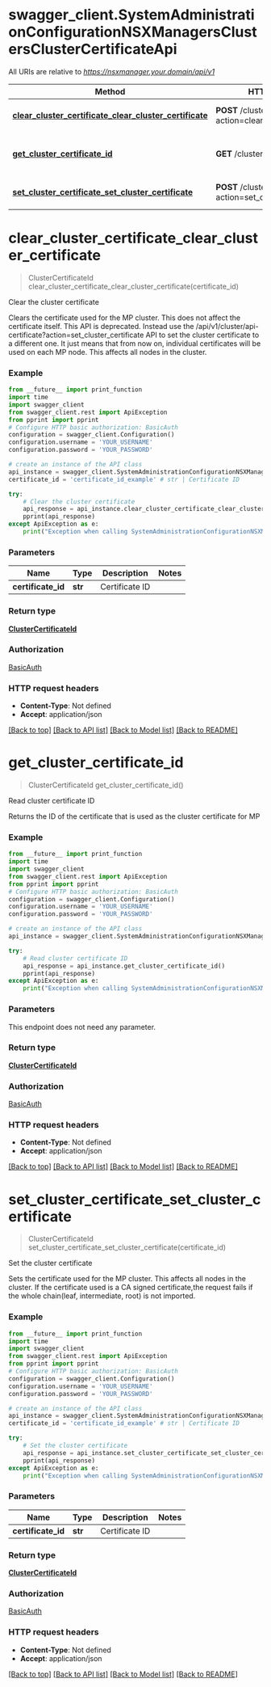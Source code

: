 # swagger_client.SystemAdministrationConfigurationNSXManagersClustersClusterCertificateApi

All URIs are relative to *https://nsxmanager.your.domain/api/v1*

Method | HTTP request | Description
------------- | ------------- | -------------
[**clear_cluster_certificate_clear_cluster_certificate**](SystemAdministrationConfigurationNSXManagersClustersClusterCertificateApi.md#clear_cluster_certificate_clear_cluster_certificate) | **POST** /cluster/api-certificate?action&#x3D;clear_cluster_certificate | Clear the cluster certificate
[**get_cluster_certificate_id**](SystemAdministrationConfigurationNSXManagersClustersClusterCertificateApi.md#get_cluster_certificate_id) | **GET** /cluster/api-certificate | Read cluster certificate ID
[**set_cluster_certificate_set_cluster_certificate**](SystemAdministrationConfigurationNSXManagersClustersClusterCertificateApi.md#set_cluster_certificate_set_cluster_certificate) | **POST** /cluster/api-certificate?action&#x3D;set_cluster_certificate | Set the cluster certificate

# **clear_cluster_certificate_clear_cluster_certificate**
> ClusterCertificateId clear_cluster_certificate_clear_cluster_certificate(certificate_id)

Clear the cluster certificate

Clears the certificate used for the MP cluster. This does not affect the certificate itself. This API is deprecated. Instead use the  /api/v1/cluster/api-certificate?action=set_cluster_certificate API to set the cluster certificate to a different one. It just means that from now on, individual certificates will be used on each MP node. This affects all nodes in the cluster. 

### Example
```python
from __future__ import print_function
import time
import swagger_client
from swagger_client.rest import ApiException
from pprint import pprint
# Configure HTTP basic authorization: BasicAuth
configuration = swagger_client.Configuration()
configuration.username = 'YOUR_USERNAME'
configuration.password = 'YOUR_PASSWORD'

# create an instance of the API class
api_instance = swagger_client.SystemAdministrationConfigurationNSXManagersClustersClusterCertificateApi(swagger_client.ApiClient(configuration))
certificate_id = 'certificate_id_example' # str | Certificate ID

try:
    # Clear the cluster certificate
    api_response = api_instance.clear_cluster_certificate_clear_cluster_certificate(certificate_id)
    pprint(api_response)
except ApiException as e:
    print("Exception when calling SystemAdministrationConfigurationNSXManagersClustersClusterCertificateApi->clear_cluster_certificate_clear_cluster_certificate: %s\n" % e)
```

### Parameters

Name | Type | Description  | Notes
------------- | ------------- | ------------- | -------------
 **certificate_id** | **str**| Certificate ID | 

### Return type

[**ClusterCertificateId**](ClusterCertificateId.md)

### Authorization

[BasicAuth](../README.md#BasicAuth)

### HTTP request headers

 - **Content-Type**: Not defined
 - **Accept**: application/json

[[Back to top]](#) [[Back to API list]](../README.md#documentation-for-api-endpoints) [[Back to Model list]](../README.md#documentation-for-models) [[Back to README]](../README.md)

# **get_cluster_certificate_id**
> ClusterCertificateId get_cluster_certificate_id()

Read cluster certificate ID

Returns the ID of the certificate that is used as the cluster certificate for MP 

### Example
```python
from __future__ import print_function
import time
import swagger_client
from swagger_client.rest import ApiException
from pprint import pprint
# Configure HTTP basic authorization: BasicAuth
configuration = swagger_client.Configuration()
configuration.username = 'YOUR_USERNAME'
configuration.password = 'YOUR_PASSWORD'

# create an instance of the API class
api_instance = swagger_client.SystemAdministrationConfigurationNSXManagersClustersClusterCertificateApi(swagger_client.ApiClient(configuration))

try:
    # Read cluster certificate ID
    api_response = api_instance.get_cluster_certificate_id()
    pprint(api_response)
except ApiException as e:
    print("Exception when calling SystemAdministrationConfigurationNSXManagersClustersClusterCertificateApi->get_cluster_certificate_id: %s\n" % e)
```

### Parameters
This endpoint does not need any parameter.

### Return type

[**ClusterCertificateId**](ClusterCertificateId.md)

### Authorization

[BasicAuth](../README.md#BasicAuth)

### HTTP request headers

 - **Content-Type**: Not defined
 - **Accept**: application/json

[[Back to top]](#) [[Back to API list]](../README.md#documentation-for-api-endpoints) [[Back to Model list]](../README.md#documentation-for-models) [[Back to README]](../README.md)

# **set_cluster_certificate_set_cluster_certificate**
> ClusterCertificateId set_cluster_certificate_set_cluster_certificate(certificate_id)

Set the cluster certificate

Sets the certificate used for the MP cluster. This affects all nodes in the cluster. If the certificate used is a CA signed certificate,the request fails if the whole chain(leaf, intermediate, root) is not imported. 

### Example
```python
from __future__ import print_function
import time
import swagger_client
from swagger_client.rest import ApiException
from pprint import pprint
# Configure HTTP basic authorization: BasicAuth
configuration = swagger_client.Configuration()
configuration.username = 'YOUR_USERNAME'
configuration.password = 'YOUR_PASSWORD'

# create an instance of the API class
api_instance = swagger_client.SystemAdministrationConfigurationNSXManagersClustersClusterCertificateApi(swagger_client.ApiClient(configuration))
certificate_id = 'certificate_id_example' # str | Certificate ID

try:
    # Set the cluster certificate
    api_response = api_instance.set_cluster_certificate_set_cluster_certificate(certificate_id)
    pprint(api_response)
except ApiException as e:
    print("Exception when calling SystemAdministrationConfigurationNSXManagersClustersClusterCertificateApi->set_cluster_certificate_set_cluster_certificate: %s\n" % e)
```

### Parameters

Name | Type | Description  | Notes
------------- | ------------- | ------------- | -------------
 **certificate_id** | **str**| Certificate ID | 

### Return type

[**ClusterCertificateId**](ClusterCertificateId.md)

### Authorization

[BasicAuth](../README.md#BasicAuth)

### HTTP request headers

 - **Content-Type**: Not defined
 - **Accept**: application/json

[[Back to top]](#) [[Back to API list]](../README.md#documentation-for-api-endpoints) [[Back to Model list]](../README.md#documentation-for-models) [[Back to README]](../README.md)

